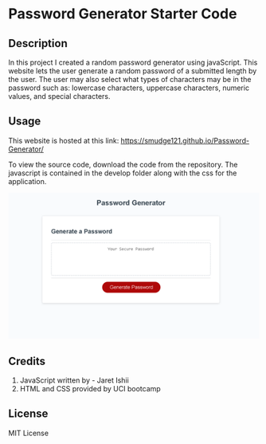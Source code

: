 # Password Generator Starter Code

## Description

In this project I created a random password generator using javaScript.  This website lets the user generate a random password of a submitted length by the user. The user may also select what types of characters may be in the password such as: lowercase characters, uppercase characters, numeric values, and special characters.

## Usage

This website is hosted at this link: https://smudge121.github.io/Password-Generator/  


To view the source code, download the code from the repository.  The javascript is contained in the develop folder along with the css for the application.


![Screenshot of Password Generator Application](./Develop/Website.png)

## Credits

1. JavaScript written by - Jaret Ishii
2. HTML and CSS provided by UCI bootcamp

## License

MIT License
